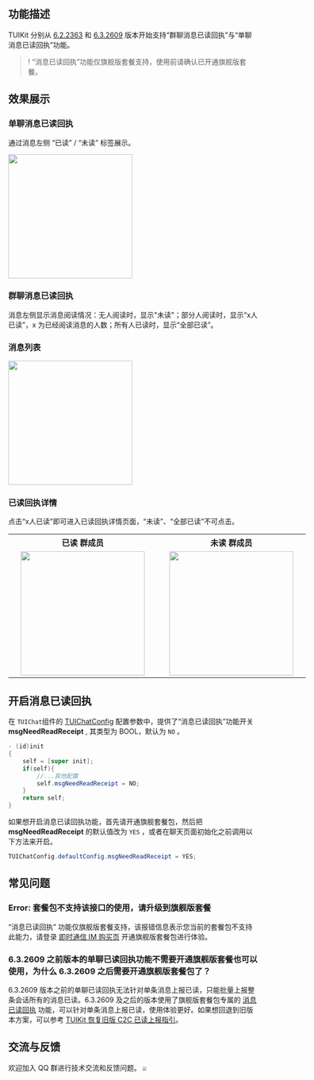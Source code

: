 
## 功能描述
TUIKit 分别从 [6.2.2363](https://cloud.tencent.com/document/product/269/1606#6.2.2363-.402022.04.29---.E5.A2.9E.E5.BC.BA.E7.89.88) 和 [6.3.2609](https://cloud.tencent.com/document/product/269/1606#6.3.2619-.402022.06.29---.E5.A2.9E.E5.BC.BA.E7.89.88) 版本开始支持“群聊消息已读回执”与“单聊消息已读回执”功能。

> ! “消息已读回执”功能仅旗舰版套餐支持，使用前请确认已开通旗舰版套餐。


## 效果展示

### 单聊消息已读回执

通过消息左侧 “已读” / “未读” 标签展示。

<img style="width:250px" src="https://qcloudimg.tencent-cloud.cn/raw/7c41cb7cb5ec8b11a5dcf0f3808e52ca/%E5%8D%95%E8%81%8A%E5%B7%B2%E8%AF%BB2.png"  />

### 群聊消息已读回执

消息左侧显示消息阅读情况：无人阅读时，显示"未读"；部分人阅读时，显示“x人已读”，x 为已经阅读消息的人数；所有人已读时，显示“全部已读”。

### 消息列表

<img style="width:250px" src="https://qcloudimg.tencent-cloud.cn/raw/59ca752a93309eb93259bd61b83047d2/%E7%BE%A4%E5%B7%B2%E8%AF%BB%E5%9B%9E%E6%89%A72.png"  />


### 已读回执详情
点击“x人已读”即可进入已读回执详情页面，“未读”、“全部已读”不可点击。

<table style="text-align:center;vertical-align:middle;width:600px">
  <tr>
    <th style="text-align:center;" width="300px">已读 群成员 <br></th>
    <th style="text-align:center;" width="300px">未读 群成员<br></th>
  </tr>
  <tr>
    <td style="text-align:center;"><img style="width:250px" src="https://qcloudimg.tencent-cloud.cn/raw/e539ce90fa5fd48800edf16b4fb5dc46/%E7%BE%A4%E5%9B%9E%E6%89%A7%E5%B7%B2%E8%AF%BB2.png"  />    </td>
    <td style="text-align:center;"><img style="width:250px" src="https://qcloudimg.tencent-cloud.cn/raw/5bec8ae768860e8a1dc4be31d7d8fab5/%E7%BE%A4%E5%9B%9E%E6%89%A7%E6%9C%AA%E8%AF%BB2.png" />     </td>
	 </tr>
</table>


## 开启消息已读回执

在 `TUIChat`组件的 [TUIChatConfig](https://github.com/TencentCloud/TIMSDK/blob/master/iOS/TUIKit/TUIChat/CommonModel/TUIChatConfig.h) 配置参数中，提供了“消息已读回执”功能开关 **msgNeedReadReceipt** , 其类型为 BOOL，默认为 `NO` 。

```Java
- (id)init
{
    self = [super init];
    if(self){
        //...其他配置
        self.msgNeedReadReceipt = NO;
    }
    return self;
}
```
如果想开启消息已读回执功能，首先请开通旗舰套餐包，然后把 **msgNeedReadReceipt** 的默认值改为 `YES` ，或者在聊天页面初始化之前调用以下方法来开启。
```java
TUIChatConfig.defaultConfig.msgNeedReadReceipt = YES;
```

## 常见问题

### Error: 套餐包不支持该接口的使用，请升级到旗舰版套餐

“消息已读回执” 功能仅旗舰版套餐支持，该报错信息表示您当前的套餐包不支持此能力，请登录 [即时通信 IM 购买页](https://buy.cloud.tencent.com/avc) 开通旗舰版套餐包进行体验。

### 6.3.2609 之前版本的单聊已读回执功能不需要开通旗舰版套餐也可以使用，为什么 6.3.2609 之后需要开通旗舰版套餐包了？

6.3.2609 版本之前的单聊已读回执无法针对单条消息上报已读，只能批量上报整条会话所有的消息已读。6.3.2609 及之后的版本使用了旗舰版套餐包专属的 [消息已读回执](https://cloud.tencent.com/document/product/269/75343) 功能，可以针对单条消息上报已读，使用体验更好。如果想回退到旧版本方案，可以参考 [TUIKit 恢复旧版 C2C 已读上报指引](https://docs.qq.com/doc/DWWRPaHpSQ0hpZlVI)。


## 交流与反馈[](id:feedback)
欢迎加入 QQ 群进行技术交流和反馈问题。
<img src="https://im.sdk.qcloud.com/tools/resource/officialwebsite/pictures/doc_tuikit_qq_group.jpg" style="zoom:50%;"/>
